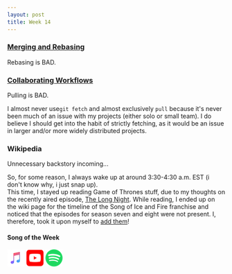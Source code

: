 ```yaml
---
layout: post
title: Week 14
---
```


### [Merging and Rebasing](http://www.compsci.hunter.cuny.edu/~sweiss/course_materials/csci395.86/slides/git_merge_rebase.html#1)

Rebasing is BAD.

### [Collaborating Workflows](http://www.compsci.hunter.cuny.edu/~sweiss/course_materials/csci395.86/slides/collaborating_workflows.html#3)

Pulling is BAD.

I almost never use`git fetch` and almost exclusively `pull` because it's never been much of an issue with my projects (either solo or small team). I do believe I should get into the habit of strictly fetching, as it would be an issue in larger and/or more widely distributed projects.

### Wikipedia

Unnecessary backstory incoming...

So, for some reason, I always wake up at around 3:30-4:30 a.m. EST (i don't know why, i just snap up).  
This time, I stayed up reading Game of Thrones stuff, due to my thoughts on the recently aired episode, [The Long Night](<https://en.wikipedia.org/wiki/The_Long_Night_(Game_of_Thrones_episode)>). While reading, I ended up on the wiki page for the timeline of the Song of Ice and Fire franchise and noticed that the episodes for season seven and eight were not present. I, therefore, took it upon myself to [add them](https://en.wikipedia.org/w/index.php?title=Outline_of_A_Song_of_Ice_and_Fire_franchise&action=history)!

#### Song of the Week

<a href="https://itunes.apple.com/us/album/the-poverty-of-philosphy/563133440?i=563133596"><img src="../images/Apple_Music_Icon.png" style="height:40px; width:40px;"/></a> <a href="https://www.youtube.com/watch?v=bURgTLHryrg"><img src="../images/youtube_social_squircle_red.png" style="height:40px; width:40px;"/></a> <a href="https://open.spotify.com/track/0rOnWPTKlfd4I1zxdENM7g?si=TUKKTApySAyPUk3L6oYOYw"><img src="../images/Spotify_Icon_RGB_Green.png" style="height:40px; width:40px;"/></a>
